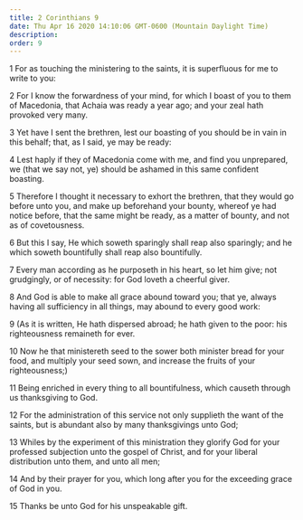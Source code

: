 ```yaml
---
title: 2 Corinthians 9
date: Thu Apr 16 2020 14:10:06 GMT-0600 (Mountain Daylight Time)
description: 
order: 9
---
```


<p>
  1 For as touching the ministering to the saints, it is superfluous for me to
  write to you:
</p>
<p>
  2 For I know the forwardness of your mind, for which I boast of you to them of
  Macedonia, that Achaia was ready a year ago; and your zeal hath provoked very
  many.
</p>
<p>
  3 Yet have I sent the brethren, lest our boasting of you should be in vain in
  this behalf; that, as I said, ye may be ready:
</p>
<p>
  4 Lest haply if they of Macedonia come with me, and find you unprepared, we
  (that we say not, ye) should be ashamed in this same confident boasting.
</p>
<p>
  5 Therefore I thought it necessary to exhort the brethren, that they would go
  before unto you, and make up beforehand your bounty, whereof ye had notice
  before, that the same might be ready, as a matter of bounty, and not as of
  covetousness.
</p>
<p>
  6 But this I say, He which soweth sparingly shall reap also sparingly; and he
  which soweth bountifully shall reap also bountifully.
</p>
<p>
  7 Every man according as he purposeth in his heart, so let him give; not
  grudgingly, or of necessity: for God loveth a cheerful giver.
</p>
<p>
  8 And God is able to make all grace abound toward you; that ye, always having
  all sufficiency in all things, may abound to every good work:
</p>
<p>
  9 (As it is written, He hath dispersed abroad; he hath given to the poor: his
  righteousness remaineth for ever.
</p>
<p>
  10 Now he that ministereth seed to the sower both minister bread for your
  food, and multiply your seed sown, and increase the fruits of your
  righteousness;)
</p>
<p>
  11 Being enriched in every thing to all bountifulness, which causeth through
  us thanksgiving to God.
</p>
<p>
  12 For the administration of this service not only supplieth the want of the
  saints, but is abundant also by many thanksgivings unto God;
</p>
<p>
  13 Whiles by the experiment of this ministration they glorify God for your
  professed subjection unto the gospel of Christ, and for your liberal
  distribution unto them, and unto all men;
</p>
<span></span>
<p>
  14 And by their prayer for you, which long after you for the exceeding grace
  of God in you.
</p>
<p>15 Thanks be unto God for his unspeakable gift.</p>

